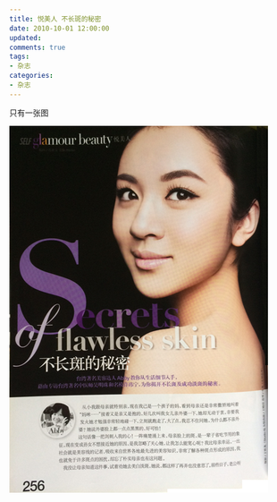 ```yaml
---
title: 悦美人 不长斑的秘密
date: 2010-10-01 12:00:00
updated:
comments: true
tags:
- 杂志
categories:
- 杂志
---
```


只有一张图

<!--more-->

![](/img/magazine/001/003.jpeg)
